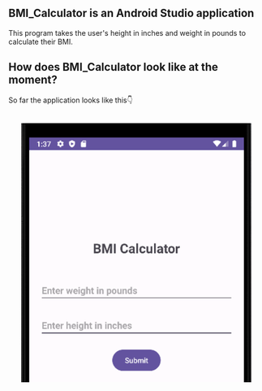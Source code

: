 <h2>BMI_Calculator is an Android Studio application</h2>

This program takes the user's height in inches and weight in pounds to calculate their BMI.

<h2>How does BMI_Calculator look like at the moment?</h2>
So far the application looks like this👇<br><br>

<p align="center">
<img src="https://github.com/ishitha123/BMI_Calculator/blob/main/BMI_Empty_Screenshot.png" alt="BMI_Calculator" width="90%" height="70%">
</p>
